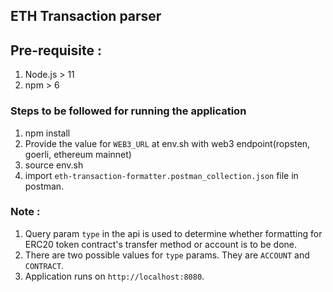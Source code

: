 ## ETH Transaction parser

## Pre-requisite :
1. Node.js > 11
2. npm > 6

### Steps to be followed for running the application
1. npm install
2. Provide the value for `WEB3_URL` at env.sh with web3 endpoint(ropsten, goerli, ethereum mainnet)
3. source env.sh 
4. import `eth-transaction-formatter.postman_collection.json` file in postman.


### Note :
1. Query param `type` in the api is used to determine whether formatting for ERC20 token contract's transfer method or account is to be done.
2. There are two possible values for `type` params. They are `ACCOUNT` and `CONTRACT`.
3. Application runs on `http://localhost:8080`.
